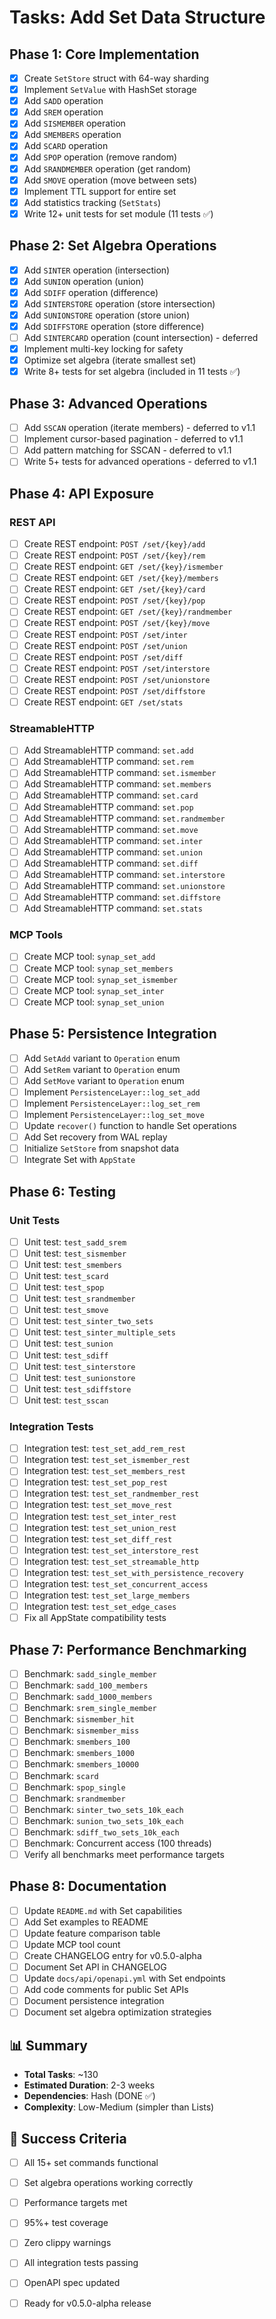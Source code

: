 # Tasks: Add Set Data Structure

## Phase 1: Core Implementation

- [x] Create `SetStore` struct with 64-way sharding
- [x] Implement `SetValue` with HashSet storage
- [x] Add `SADD` operation
- [x] Add `SREM` operation
- [x] Add `SISMEMBER` operation
- [x] Add `SMEMBERS` operation
- [x] Add `SCARD` operation
- [x] Add `SPOP` operation (remove random)
- [x] Add `SRANDMEMBER` operation (get random)
- [x] Add `SMOVE` operation (move between sets)
- [x] Implement TTL support for entire set
- [x] Add statistics tracking (`SetStats`)
- [x] Write 12+ unit tests for set module (11 tests ✅)

## Phase 2: Set Algebra Operations

- [x] Add `SINTER` operation (intersection)
- [x] Add `SUNION` operation (union)
- [x] Add `SDIFF` operation (difference)
- [x] Add `SINTERSTORE` operation (store intersection)
- [x] Add `SUNIONSTORE` operation (store union)
- [x] Add `SDIFFSTORE` operation (store difference)
- [ ] Add `SINTERCARD` operation (count intersection) - deferred
- [x] Implement multi-key locking for safety
- [x] Optimize set algebra (iterate smallest set)
- [x] Write 8+ tests for set algebra (included in 11 tests ✅)

## Phase 3: Advanced Operations

- [ ] Add `SSCAN` operation (iterate members) - deferred to v1.1
- [ ] Implement cursor-based pagination - deferred to v1.1
- [ ] Add pattern matching for SSCAN - deferred to v1.1
- [ ] Write 5+ tests for advanced operations - deferred to v1.1

## Phase 4: API Exposure

### REST API
- [ ] Create REST endpoint: `POST /set/{key}/add`
- [ ] Create REST endpoint: `POST /set/{key}/rem`
- [ ] Create REST endpoint: `GET /set/{key}/ismember`
- [ ] Create REST endpoint: `GET /set/{key}/members`
- [ ] Create REST endpoint: `GET /set/{key}/card`
- [ ] Create REST endpoint: `POST /set/{key}/pop`
- [ ] Create REST endpoint: `GET /set/{key}/randmember`
- [ ] Create REST endpoint: `POST /set/{key}/move`
- [ ] Create REST endpoint: `POST /set/inter`
- [ ] Create REST endpoint: `POST /set/union`
- [ ] Create REST endpoint: `POST /set/diff`
- [ ] Create REST endpoint: `POST /set/interstore`
- [ ] Create REST endpoint: `POST /set/unionstore`
- [ ] Create REST endpoint: `POST /set/diffstore`
- [ ] Create REST endpoint: `GET /set/stats`

### StreamableHTTP
- [ ] Add StreamableHTTP command: `set.add`
- [ ] Add StreamableHTTP command: `set.rem`
- [ ] Add StreamableHTTP command: `set.ismember`
- [ ] Add StreamableHTTP command: `set.members`
- [ ] Add StreamableHTTP command: `set.card`
- [ ] Add StreamableHTTP command: `set.pop`
- [ ] Add StreamableHTTP command: `set.randmember`
- [ ] Add StreamableHTTP command: `set.move`
- [ ] Add StreamableHTTP command: `set.inter`
- [ ] Add StreamableHTTP command: `set.union`
- [ ] Add StreamableHTTP command: `set.diff`
- [ ] Add StreamableHTTP command: `set.interstore`
- [ ] Add StreamableHTTP command: `set.unionstore`
- [ ] Add StreamableHTTP command: `set.diffstore`
- [ ] Add StreamableHTTP command: `set.stats`

### MCP Tools
- [ ] Create MCP tool: `synap_set_add`
- [ ] Create MCP tool: `synap_set_members`
- [ ] Create MCP tool: `synap_set_ismember`
- [ ] Create MCP tool: `synap_set_inter`
- [ ] Create MCP tool: `synap_set_union`

## Phase 5: Persistence Integration

- [ ] Add `SetAdd` variant to `Operation` enum
- [ ] Add `SetRem` variant to `Operation` enum
- [ ] Add `SetMove` variant to `Operation` enum
- [ ] Implement `PersistenceLayer::log_set_add`
- [ ] Implement `PersistenceLayer::log_set_rem`
- [ ] Implement `PersistenceLayer::log_set_move`
- [ ] Update `recover()` function to handle Set operations
- [ ] Add Set recovery from WAL replay
- [ ] Initialize `SetStore` from snapshot data
- [ ] Integrate Set with `AppState`

## Phase 6: Testing

### Unit Tests
- [ ] Unit test: `test_sadd_srem`
- [ ] Unit test: `test_sismember`
- [ ] Unit test: `test_smembers`
- [ ] Unit test: `test_scard`
- [ ] Unit test: `test_spop`
- [ ] Unit test: `test_srandmember`
- [ ] Unit test: `test_smove`
- [ ] Unit test: `test_sinter_two_sets`
- [ ] Unit test: `test_sinter_multiple_sets`
- [ ] Unit test: `test_sunion`
- [ ] Unit test: `test_sdiff`
- [ ] Unit test: `test_sinterstore`
- [ ] Unit test: `test_sunionstore`
- [ ] Unit test: `test_sdiffstore`
- [ ] Unit test: `test_sscan`

### Integration Tests
- [ ] Integration test: `test_set_add_rem_rest`
- [ ] Integration test: `test_set_ismember_rest`
- [ ] Integration test: `test_set_members_rest`
- [ ] Integration test: `test_set_pop_rest`
- [ ] Integration test: `test_set_randmember_rest`
- [ ] Integration test: `test_set_move_rest`
- [ ] Integration test: `test_set_inter_rest`
- [ ] Integration test: `test_set_union_rest`
- [ ] Integration test: `test_set_diff_rest`
- [ ] Integration test: `test_set_interstore_rest`
- [ ] Integration test: `test_set_streamable_http`
- [ ] Integration test: `test_set_with_persistence_recovery`
- [ ] Integration test: `test_set_concurrent_access`
- [ ] Integration test: `test_set_large_members`
- [ ] Integration test: `test_set_edge_cases`
- [ ] Fix all AppState compatibility tests

## Phase 7: Performance Benchmarking

- [ ] Benchmark: `sadd_single_member`
- [ ] Benchmark: `sadd_100_members`
- [ ] Benchmark: `sadd_1000_members`
- [ ] Benchmark: `srem_single_member`
- [ ] Benchmark: `sismember_hit`
- [ ] Benchmark: `sismember_miss`
- [ ] Benchmark: `smembers_100`
- [ ] Benchmark: `smembers_1000`
- [ ] Benchmark: `smembers_10000`
- [ ] Benchmark: `scard`
- [ ] Benchmark: `spop_single`
- [ ] Benchmark: `srandmember`
- [ ] Benchmark: `sinter_two_sets_10k_each`
- [ ] Benchmark: `sunion_two_sets_10k_each`
- [ ] Benchmark: `sdiff_two_sets_10k_each`
- [ ] Benchmark: Concurrent access (100 threads)
- [ ] Verify all benchmarks meet performance targets

## Phase 8: Documentation

- [ ] Update `README.md` with Set capabilities
- [ ] Add Set examples to README
- [ ] Update feature comparison table
- [ ] Update MCP tool count
- [ ] Create CHANGELOG entry for v0.5.0-alpha
- [ ] Document Set API in CHANGELOG
- [ ] Update `docs/api/openapi.yml` with Set endpoints
- [ ] Add code comments for public Set APIs
- [ ] Document persistence integration
- [ ] Document set algebra optimization strategies

## 📊 Summary

- **Total Tasks**: ~130
- **Estimated Duration**: 2-3 weeks
- **Dependencies**: Hash (DONE ✅)
- **Complexity**: Low-Medium (simpler than Lists)

## 🎯 Success Criteria

- [ ] All 15+ set commands functional
- [ ] Set algebra operations working correctly
- [ ] Performance targets met
- [ ] 95%+ test coverage
- [ ] Zero clippy warnings
- [ ] All integration tests passing
- [ ] OpenAPI spec updated
- [ ] Ready for v0.5.0-alpha release

